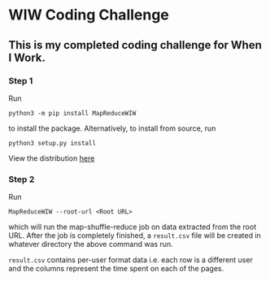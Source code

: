 # WIW Coding Challenge

## This is my completed coding challenge for When I Work.

### Step 1
Run

`python3 -m pip install MapReduceWIW`

to install the package. Alternatively, to install from source, run

`python3 setup.py install`

View the distribution [here](https://pypi.org/project/MapReduceWIW/) 

### Step 2
Run

`MapReduceWIW --root-url <Root URL>`

which will run the map-shuffle-reduce job on data extracted from the root URL. After the job is completely finished, a `result.csv` file will be created in whatever directory the above command was run.

`result.csv` contains per-user format data i.e. each row is a different user and the columns represent the time spent on each of the pages.
